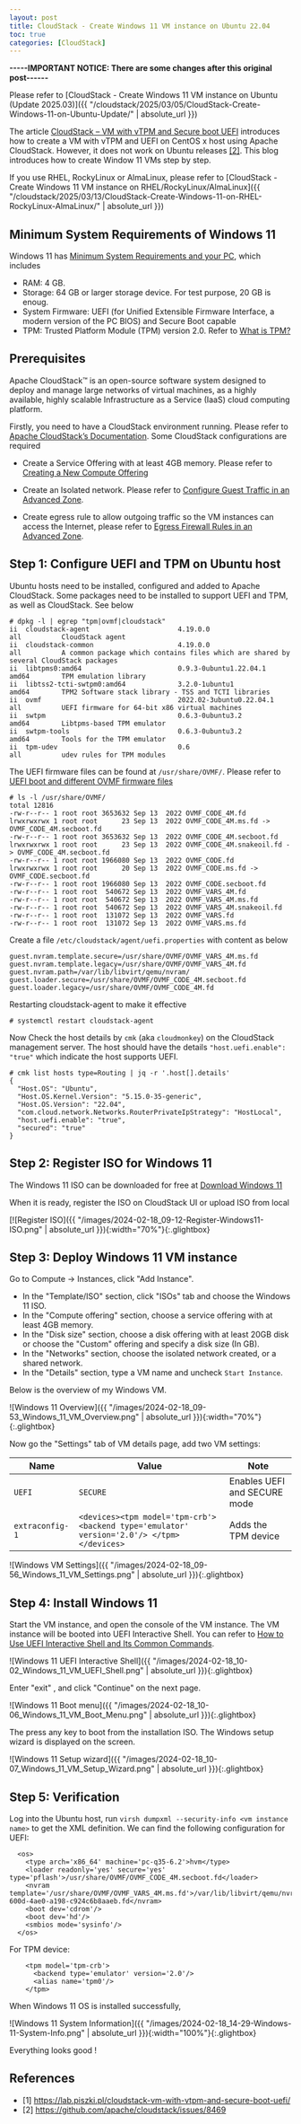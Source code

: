 ```yaml
---
layout: post
title: CloudStack - Create Windows 11 VM instance on Ubuntu 22.04
toc: true
categories: [CloudStack]
---
```


<b>-----IMPORTANT NOTICE: There are some changes after this original post------</b>

Please refer to [CloudStack - Create Windows 11 VM instance on Ubuntu (Update 2025.03)]({{ "/cloudstack/2025/03/05/CloudStack-Create-Windows-11-on-Ubuntu-Update/" | absolute_url }})

The article [CloudStack – VM with vTPM and Secure boot UEFI](https://lab.piszki.pl/cloudstack-vm-with-vtpm-and-secure-boot-uefi/) introduces how to create a VM with vTPM and UEFI on CentOS x host using Apache CloudStack. However, it does not work on Ubuntu releases [\[2\]](https://github.com/apache/cloudstack/issues/8469). This blog introduces how to create Window 11 VMs step by step.

<!--more-->

If you use RHEL, RockyLinux or AlmaLinux, please refer to [CloudStack - Create Windows 11 VM instance on RHEL/RockyLinux/AlmaLinux]({{ "/cloudstack/2025/03/13/CloudStack-Create-Windows-11-on-RHEL-RockyLinux-AlmaLinux/" | absolute_url }})

## Minimum System Requirements of Windows 11

Windows 11 has [Minimum System Requirements and your PC](https://support.microsoft.com/en-us/windows/windows-11-system-requirements-86c11283-ea52-4782-9efd-7674389a7ba3), which includes
- RAM: 4 GB.
- Storage: 64 GB or larger storage device. For test purpose, 20 GB is enoug.
- System Firmware: UEFI (for Unified Extensible Firmware Interface, a modern version of the PC BIOS) and Secure Boot capable
- TPM: Trusted Platform Module (TPM) version 2.0. Refer to [What is TPM?](https://support.microsoft.com/en-us/topic/what-is-tpm-705f241d-025d-4470-80c5-4feeb24fa1ee)

## Prerequisites

Apache CloudStack™ is an open-source software system designed to deploy and manage large networks of virtual machines, as a highly available, highly scalable Infrastructure as a Service (IaaS) cloud computing platform.

Firstly, you need to have a CloudStack environment running. Please refer to [Apache CloudStack’s Documentation](https://docs.cloudstack.apache.org/en/latest/index.html). 
Some CloudStack configurations are required
- Create a Service Offering with at least 4GB memory. Please refer to [Creating a New Compute Offering](https://docs.cloudstack.apache.org/en/latest/adminguide/service_offerings.html#creating-a-new-compute-offering)

- Create an Isolated network. Please refer to [Configure Guest Traffic in an Advanced Zone](https://docs.cloudstack.apache.org/en/latest/adminguide/networking_and_traffic.html#configure-guest-traffic-in-an-advanced-zone). 

- Create egress rule to allow outgoing traffic so the VM instances can access the Internet, please refer to [Egress Firewall Rules in an Advanced Zone](https://docs.cloudstack.apache.org/en/latest/adminguide/networking_and_traffic.html#egress-firewall-rules-in-an-advanced-zone).

## Step 1: Configure UEFI and TPM on Ubuntu host

Ubuntu hosts need to be installed, configured and added to Apache CloudStack. Some packages need to be installed to support UEFI and TPM, as well as CloudStack. See below

```
# dpkg -l | egrep "tpm|ovmf|cloudstack"
ii  cloudstack-agent                      4.19.0.0                                all          CloudStack agent
ii  cloudstack-common                     4.19.0.0                                all          A common package which contains files which are shared by several CloudStack packages
ii  libtpms0:amd64                        0.9.3-0ubuntu1.22.04.1                  amd64        TPM emulation library
ii  libtss2-tcti-swtpm0:amd64             3.2.0-1ubuntu1                          amd64        TPM2 Software stack library - TSS and TCTI libraries
ii  ovmf                                  2022.02-3ubuntu0.22.04.1                all          UEFI firmware for 64-bit x86 virtual machines
ii  swtpm                                 0.6.3-0ubuntu3.2                        amd64        Libtpms-based TPM emulator
ii  swtpm-tools                           0.6.3-0ubuntu3.2                        amd64        Tools for the TPM emulator
ii  tpm-udev                              0.6                                     all          udev rules for TPM modules
```

The UEFI firmware files can be found at `/usr/share/OVMF/`. Please refer to [UEFI boot and different OVMF firmware files](https://askubuntu.com/a/1423636)
```
# ls -l /usr/share/OVMF/
total 12816
-rw-r--r-- 1 root root 3653632 Sep 13  2022 OVMF_CODE_4M.fd
lrwxrwxrwx 1 root root      23 Sep 13  2022 OVMF_CODE_4M.ms.fd -> OVMF_CODE_4M.secboot.fd
-rw-r--r-- 1 root root 3653632 Sep 13  2022 OVMF_CODE_4M.secboot.fd
lrwxrwxrwx 1 root root      23 Sep 13  2022 OVMF_CODE_4M.snakeoil.fd -> OVMF_CODE_4M.secboot.fd
-rw-r--r-- 1 root root 1966080 Sep 13  2022 OVMF_CODE.fd
lrwxrwxrwx 1 root root      20 Sep 13  2022 OVMF_CODE.ms.fd -> OVMF_CODE.secboot.fd
-rw-r--r-- 1 root root 1966080 Sep 13  2022 OVMF_CODE.secboot.fd
-rw-r--r-- 1 root root  540672 Sep 13  2022 OVMF_VARS_4M.fd
-rw-r--r-- 1 root root  540672 Sep 13  2022 OVMF_VARS_4M.ms.fd
-rw-r--r-- 1 root root  540672 Sep 13  2022 OVMF_VARS_4M.snakeoil.fd
-rw-r--r-- 1 root root  131072 Sep 13  2022 OVMF_VARS.fd
-rw-r--r-- 1 root root  131072 Sep 13  2022 OVMF_VARS.ms.fd
```

Create a file `/etc/cloudstack/agent/uefi.properties` with content as below
```
guest.nvram.template.secure=/usr/share/OVMF/OVMF_VARS_4M.ms.fd
guest.nvram.template.legacy=/usr/share/OVMF/OVMF_VARS_4M.fd
guest.nvram.path=/var/lib/libvirt/qemu/nvram/
guest.loader.secure=/usr/share/OVMF/OVMF_CODE_4M.secboot.fd
guest.loader.legacy=/usr/share/OVMF/OVMF_CODE_4M.fd
```

Restarting cloudstack-agent to make it effective
```
# systemctl restart cloudstack-agent
```

Now Check the host details by `cmk` (aka `cloudmonkey`) on the CloudStack management server. The host should have the details `"host.uefi.enable": "true"` which indicate the host supports UEFI.
```
# cmk list hosts type=Routing | jq -r '.host[].details'
{
  "Host.OS": "Ubuntu",
  "Host.OS.Kernel.Version": "5.15.0-35-generic",
  "Host.OS.Version": "22.04",
  "com.cloud.network.Networks.RouterPrivateIpStrategy": "HostLocal",
  "host.uefi.enable": "true",
  "secured": "true"
}
```

## Step 2: Register ISO for Windows 11

The Windows 11 ISO can be downloaded for free at [Download Windows 11](https://www.microsoft.com/software-download/windows11)

When it is ready, register the ISO on CloudStack UI or upload ISO from local

[![Register ISO]({{ "/images/2024-02-18_09-12-Register-Windows11-ISO.png" | absolute_url }}){:width="70%"}{:.glightbox}

## Step 3: Deploy Windows 11 VM instance

Go to Compute -> Instances, click "Add Instance".
- In the "Template/ISO" section, click "ISOs" tab and choose the Windows 11 ISO.
- In the "Compute offering" section, choose a service offering with at least 4GB memory.
- In the "Disk size" section, choose a disk offering with at least 20GB disk or choose the "Custom" offering and specify a disk size (In GB).
- In the "Networks" section, choose the isolated network created, or a shared network.
- In the "Details" section, type a VM name and uncheck `Start Instance`.

Below is the overview of my Windows VM.

![Windows 11 Overview]({{ "/images/2024-02-18_09-53_Windows_11_VM_Overview.png" | absolute_url }}){:width="70%"}{:.glightbox}

Now go the "Settings" tab of VM details page, add two VM settings:

| Name | Value | Note |
|-------|--------|---------|
|`UEFI`|`SECURE`|Enables UEFI and SECURE mode|
|`extraconfig-1`|`<devices><tpm model='tpm-crb'> <backend type='emulator' version='2.0'/> </tpm></devices>`|Adds the TPM device|


![Windows VM Settings]({{ "/images/2024-02-18_09-56_Windows_11_VM_Settings.png" | absolute_url }}){:.glightbox}

## Step 4: Install Windows 11

Start the VM instance, and open the console of the VM instance. The VM instance will be booted into UEFI Interactive Shell. You can refer to [How to Use UEFI Interactive Shell and Its Common Commands](https://linuxhint.com/use-uefi-interactive-shell-and-its-common-commands/).


![Windows 11 UEFI Interactive Shell]({{ "/images/2024-02-18_10-02_Windows_11_VM_UEFI_Shell.png" | absolute_url }}){:.glightbox}

Enter "exit" , and click "Continue" on the next page.

![Windows 11 Boot menu]({{ "/images/2024-02-18_10-06_Windows_11_VM_Boot_Menu.png" | absolute_url }}){:.glightbox}

The press any key to boot from the installation ISO. The Windows setup wizard is displayed on the screen.

![Windows 11 Setup wizard]({{ "/images/2024-02-18_10-07_Windows_11_VM_Setup_Wizard.png" | absolute_url }}){:.glightbox}

## Step 5: Verification

Log into the Ubuntu host, run `virsh dumpxml --security-info <vm instance name>` to get the XML definition. We can find the following configuration for UEFI:
```
  <os>
    <type arch='x86_64' machine='pc-q35-6.2'>hvm</type>
    <loader readonly='yes' secure='yes' type='pflash'>/usr/share/OVMF/OVMF_CODE_4M.secboot.fd</loader>
    <nvram template='/usr/share/OVMF/OVMF_VARS_4M.ms.fd'>/var/lib/libvirt/qemu/nvram/b148c717-600d-4ae0-a198-c924c6b8aaeb.fd</nvram>
    <boot dev='cdrom'/>
    <boot dev='hd'/>
    <smbios mode='sysinfo'/>
  </os>
```
For TPM device:
```
    <tpm model='tpm-crb'>
      <backend type='emulator' version='2.0'/>
      <alias name='tpm0'/>
    </tpm>
```

When Windows 11 OS is installed successfully,

![Windows 11 System Information]({{ "/images/2024-02-18_14-29-Windows-11-System-Info.png" | absolute_url }}){:width="100%"}{:.glightbox}

Everything looks good !

## References

- [1] https://lab.piszki.pl/cloudstack-vm-with-vtpm-and-secure-boot-uefi/
- [2] https://github.com/apache/cloudstack/issues/8469

